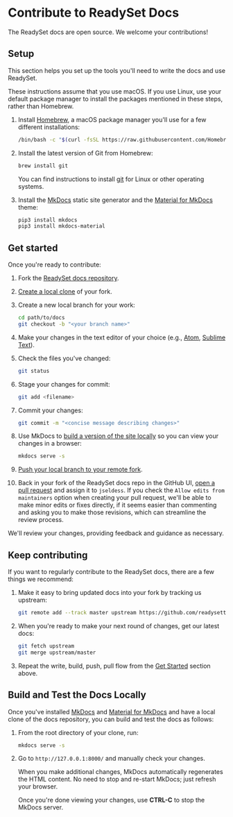 # Contribute to ReadySet Docs

The ReadySet docs are open source. We welcome your contributions!

## Setup

This section helps you set up the tools you'll need to write the docs and use ReadySet.

These instructions assume that you use macOS. If you use Linux, use your default package manager to install the packages mentioned in these steps, rather than Homebrew.

1. Install [Homebrew](https://brew.sh/), a macOS package manager you'll use for a few different installations:

    ``` sh
    /bin/bash -c "$(curl -fsSL https://raw.githubusercontent.com/Homebrew/install/master/install.sh)"
    ```

1. Install the latest version of Git from Homebrew:

    ``` sh
    brew install git
    ```

    You can find instructions to install [git](https://www.atlassian.com/git/tutorials/install-git) for Linux or other operating systems.

1. Install the [MkDocs](https://www.mkdocs.org/) static site generator and the [Material for MkDocs](https://squidfunk.github.io/mkdocs-material/) theme:

    ``` sh
    pip3 install mkdocs
    pip3 install mkdocs-material
    ```

## Get started

Once you're ready to contribute:

1. Fork the [ReadySet docs repository](https://github.com/readysettech/docs).

1. [Create a local clone](https://help.github.com/articles/cloning-a-repository/) of your fork.

1. Create a new local branch for your work:

    ``` sh
    cd path/to/docs
    git checkout -b "<your branch name>"
    ```

1. Make your changes in the text editor of your choice (e.g., [Atom](https://atom.io/), [Sublime Text](https://www.sublimetext.com/)).


1. Check the files you've changed:

    ``` sh
    git status
    ```

1. Stage your changes for commit:

    ``` sh
    git add <filename>
    ```

1. Commit your changes:

    ``` sh
    git commit -m "<concise message describing changes>"
    ```

1. Use MkDocs to [build a version of the site locally](#build-and-test-the-docs-locally) so you can view your changes in a browser:

    ``` sh
    mkdocs serve -s
    ```

1. [Push your local branch to your remote fork](https://help.github.com/articles/pushing-to-a-remote/).

1. Back in your fork of the ReadySet docs repo in the GitHub UI, [open a pull request](https://github.com/readysettech/docs/pulls) and assign it to `jseldess`. If you check the `Allow edits from maintainers` option when creating your pull request, we'll be able to make minor edits or fixes directly, if it seems easier than commenting and asking you to make those revisions, which can streamline the review process.

We'll review your changes, providing feedback and guidance as necessary.

## Keep contributing

If you want to regularly contribute to the ReadySet docs, there are a few things we recommend:

1. Make it easy to bring updated docs into your fork by tracking us upstream:

    ``` sh
    git remote add --track master upstream https://github.com/readysettech/docs.git
    ```

1. When you're ready to make your next round of changes, get our latest docs:

    ``` sh
    git fetch upstream
    git merge upstream/master
    ```

1. Repeat the write, build, push, pull flow from the [Get Started](#get-started) section above.

## Build and Test the Docs Locally

Once you've installed [MkDocs](https://www.mkdocs.org/) and [Material for MkDocs](https://squidfunk.github.io/mkdocs-material/) and have a local clone of the docs repository, you can build and test the docs as follows:

1. From the root directory of your clone, run:

    ``` sh
    mkdocs serve -s
    ```

1. Go to `http://127.0.0.1:8000/` and manually check your changes.

    When you make additional changes, MkDocs automatically regenerates the HTML content. No need to stop and re-start MkDocs; just refresh your browser.

    Once you're done viewing your changes, use **CTRL-C** to stop the MkDocs server.
